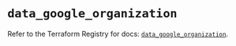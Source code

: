 # `data_google_organization`

Refer to the Terraform Registry for docs: [`data_google_organization`](https://registry.terraform.io/providers/hashicorp/google/5.32.0/docs/data-sources/organization).
